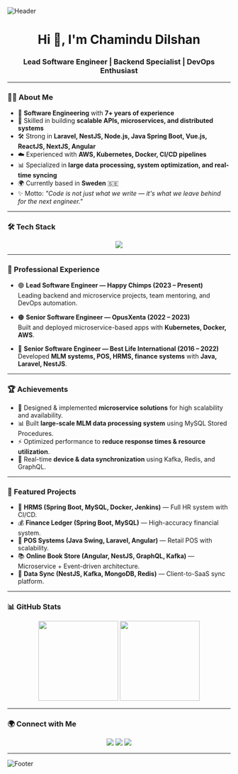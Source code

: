 ![Header](https://capsule-render.vercel.app/api?type=waving&color=0:164197,100:FFD6D6&height=200&section=header&text=Chamindu%20Dilshan&fontSize=40&fontColor=ffffff)

<h1 align="center">Hi 👋, I'm Chamindu Dilshan</h1>
<h3 align="center">Lead Software Engineer | Backend Specialist | DevOps Enthusiast</h3>

---

### 👨‍💻 About Me
- 💼 **Software Engineering** with **7+ years of experience**
- 🚀 Skilled in building **scalable APIs, microservices, and distributed systems**
- 🛠 Strong in **Laravel, NestJS, Node.js, Java Spring Boot, Vue.js, ReactJS, NextJS, Angular**
- ☁️ Experienced with **AWS, Kubernetes, Docker, CI/CD pipelines**
- 📊 Specialized in **large data processing, system optimization, and real-time syncing**
- 🌍 Currently based in **Sweden** 🇸🇪  
- ✨ Motto: *"Code is not just what we write — it's what we leave behind for the next engineer."*

---

### 🛠️ Tech Stack
<p align="center">
  <img src="https://skillicons.dev/icons?i=php,laravel,nodejs,nestjs,java,spring,mysql,mongodb,redis,graphql,docker,kubernetes,aws,git,vue,angular,react,nextjs" />
</p>

---

### 📌 Professional Experience
- 🟢 **Lead Software Engineer — Happy Chimps (2023 – Present)**  
  Leading backend and microservice projects, team mentoring, and DevOps automation.  

- 🟠 **Senior Software Engineer — OpusXenta (2022 – 2023)**  
  Built and deployed microservice-based apps with **Kubernetes, Docker, AWS**.  

- 🔵 **Senior Software Engineer — Best Life International (2016 – 2022)**  
  Developed **MLM systems, POS, HRMS, finance systems** with **Java, Laravel, NestJS**.  

---

### 🏆 Achievements
- 🚀 Designed & implemented **microservice solutions** for high scalability and availability.  
- 📊 Built **large-scale MLM data processing system** using MySQL Stored Procedures.  
- ⚡ Optimized performance to **reduce response times & resource utilization**.  
- 🔄 Real-time **device & data synchronization** using Kafka, Redis, and GraphQL.  

---

### 📂 Featured Projects
- 🏢 **HRMS (Spring Boot, MySQL, Docker, Jenkins)** — Full HR system with CI/CD.  
- 💰 **Finance Ledger (Spring Boot, MySQL)** — High-accuracy financial system.  
- 🛒 **POS Systems (Java Swing, Laravel, Angular)** — Retail POS with scalability.  
- 📚 **Online Book Store (Angular, NestJS, GraphQL, Kafka)** — Microservice + Event-driven architecture.  
- 🔗 **Data Sync (NestJS, Kafka, MongoDB, Redis)** — Client-to-SaaS sync platform.  

---

### 📊 GitHub Stats
<p align="center">
  <img height="180em" src="https://github-readme-stats.vercel.app/api?username=chamindudilshanjayasinghe&show_icons=true&theme=tokyonight" />
  <img height="180em" src="https://github-readme-stats.vercel.app/api/top-langs/?username=chamindudilshanjayasinghe&layout=compact&theme=tokyonight" />
</p>

---

### 🌍 Connect with Me
<p align="center">
  <a href="https://www.linkedin.com/in/chamindud/" target="_blank"><img src="https://skillicons.dev/icons?i=linkedin" /></a>
  <a href="mailto:chamindu.developer@gmail.com"><img src="https://skillicons.dev/icons?i=gmail" /></a>
  <a href="https://github.com/chamindudilshanjayasinghe"><img src="https://skillicons.dev/icons?i=github" /></a>
</p>

---

![Footer](https://capsule-render.vercel.app/api?type=waving&color=0:FFD6D6,100:164197&height=150&section=footer)
